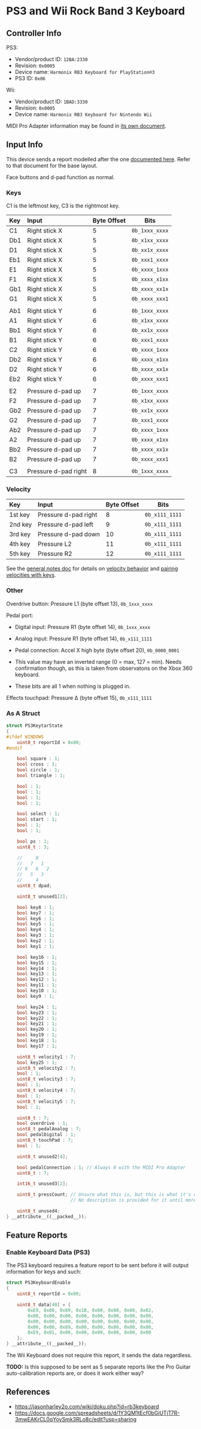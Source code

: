 # PS3 and Wii Rock Band 3 Keyboard

## Controller Info

PS3:

- Vendor/product ID: `12BA:2330`
- Revision: `0x0005`
- Device name: `Harmonix RB3 Keyboard for PlayStation®3`
- PS3 ID: `0x06`

Wii:

- Vendor/product ID: `1BAD:3330`
- Revision: `0x0005`
- Device name: `Harmonix RB3 Keyboard for Nintendo Wii`

MIDI Pro Adapter information may be found in [its own document](../../Other/Rock%20Band%20Adapters/MIDI%20Pro%20Adapters.md).

## Input Info

This device sends a report modelled after the one [documented here](../../Controller%20Communication%20Basics/PS3%20Instruments.md). Refer to that document for the base layout.

Face buttons and d-pad function as normal.

### Keys

C1 is the leftmost key, C3 is the rightmost key.

| Key | Input                | Byte Offset | Bits           |
| :-- | :----                | :---------- | :--:           |
| C1  | Right stick X        | 5           | `0b_1xxx_xxxx` |
| Db1 | Right stick X        | 5           | `0b_x1xx_xxxx` |
| D1  | Right stick X        | 5           | `0b_xx1x_xxxx` |
| Eb1 | Right stick X        | 5           | `0b_xxx1_xxxx` |
| E1  | Right stick X        | 5           | `0b_xxxx_1xxx` |
| F1  | Right stick X        | 5           | `0b_xxxx_x1xx` |
| Gb1 | Right stick X        | 5           | `0b_xxxx_xx1x` |
| G1  | Right stick X        | 5           | `0b_xxxx_xxx1` |
|     |                      |             |                |
| Ab1 | Right stick Y        | 6           | `0b_1xxx_xxxx` |
| A1  | Right stick Y        | 6           | `0b_x1xx_xxxx` |
| Bb1 | Right stick Y        | 6           | `0b_xx1x_xxxx` |
| B1  | Right stick Y        | 6           | `0b_xxx1_xxxx` |
| C2  | Right stick Y        | 6           | `0b_xxxx_1xxx` |
| Db2 | Right stick Y        | 6           | `0b_xxxx_x1xx` |
| D2  | Right stick Y        | 6           | `0b_xxxx_xx1x` |
| Eb2 | Right stick Y        | 6           | `0b_xxxx_xxx1` |
|     |                      |             |                |
| E2  | Pressure d-pad up    | 7           | `0b_1xxx_xxxx` |
| F2  | Pressure d-pad up    | 7           | `0b_x1xx_xxxx` |
| Gb2 | Pressure d-pad up    | 7           | `0b_xx1x_xxxx` |
| G2  | Pressure d-pad up    | 7           | `0b_xxx1_xxxx` |
| Ab2 | Pressure d-pad up    | 7           | `0b_xxxx_1xxx` |
| A2  | Pressure d-pad up    | 7           | `0b_xxxx_x1xx` |
| Bb2 | Pressure d-pad up    | 7           | `0b_xxxx_xx1x` |
| B2  | Pressure d-pad up    | 7           | `0b_xxxx_xxx1` |
|     |                      |             |                |
| C3  | Pressure d-pad right | 8           | `0b_1xxx_xxxx` |

### Velocity

| Key     | Input                | Byte Offset | Bits           |
| :--     | :----                | :---------- | :--:           |
| 1st key | Pressure d-pad right | 8           | `0b_x111_1111` |
| 2nd key | Pressure d-pad left  | 9           | `0b_x111_1111` |
| 3rd key | Pressure d-pad down  | 10          | `0b_x111_1111` |
| 4th key | Pressure L2          | 11          | `0b_x111_1111` |
| 5th key | Pressure R2          | 12          | `0b_x111_1111` |

See the [general notes doc](General%20Notes.md) for details on [velocity behavior](General%20Notes.md#key-velocities) and [pairing velocities with keys](General%20Notes.md#pairing-keys-and-velocities).

### Other

Overdrive button: Pressure L1 (byte offset 13), `0b_1xxx_xxxx`

Pedal port:

- Digital input: Pressure R1 (byte offset 14), `0b_1xxx_xxxx`
- Analog input: Pressure R1 (byte offset 14), `0b_x111_1111`
- Pedal connection: Accel X high byte (byte offset 20), `0b_0000_0001`

- This value may have an inverted range (0 = max, 127 = min). Needs confirmation though, as this is taken from observatons on the Xbox 360 keyboard.
- These bits are all 1 when nothing is plugged in.

Effects touchpad: Pressure Δ (byte offset 15), `0b_x111_1111`

### As A Struct

```cpp
struct PS3KeytarState
{
#ifdef WINDOWS
    uint8_t reportId = 0x00;
#endif

    bool square : 1;
    bool cross : 1;
    bool circle : 1;
    bool triangle : 1;

    bool : 1;
    bool : 1;
    bool : 1;
    bool : 1;

    bool select : 1;
    bool start : 1;
    bool : 1;
    bool : 1;

    bool ps : 1;
    uint8_t : 3;

    //     0
    //   7   1
    // 6   8   2
    //   5   3
    //     4
    uint8_t dpad;

    uint8_t unused1[2];

    bool key8 : 1;
    bool key7 : 1;
    bool key6 : 1;
    bool key5 : 1;
    bool key4 : 1;
    bool key3 : 1;
    bool key2 : 1;
    bool key1 : 1;

    bool key16 : 1;
    bool key15 : 1;
    bool key14 : 1;
    bool key13 : 1;
    bool key12 : 1;
    bool key11 : 1;
    bool key10 : 1;
    bool key9 : 1;

    bool key24 : 1;
    bool key23 : 1;
    bool key22 : 1;
    bool key21 : 1;
    bool key20 : 1;
    bool key19 : 1;
    bool key18 : 1;
    bool key17 : 1;

    uint8_t velocity1 : 7;
    bool key25 : 1;
    uint8_t velocity2 : 7;
    bool : 1;
    uint8_t velocity3 : 7;
    bool : 1;
    uint8_t velocity4 : 7;
    bool : 1;
    uint8_t velocity5 : 7;
    bool : 1;

    uint8_t : 7;
    bool overdrive : 1;
    uint8_t pedalAnalog : 7;
    bool pedalDigital : 1;
    uint8_t touchPad : 7;
    bool : 1;

    uint8_t unused2[4];

    bool pedalConnection : 1; // Always 0 with the MIDI Pro Adapter
    uint8_t : 7;

    int16_t unused3[2];

    uint8_t pressCount; // Unsure what this is, but this is what it's defined as in the spreadsheet linked below.
                        // No description is provided for it until more investigation can be done.

    uint8_t unused4;
} __attribute__((__packed__));
```

## Feature Reports

### Enable Keyboard Data (PS3)

The PS3 keyboard requires a feature report to be sent before it will output information for keys and such:

```cpp
struct PS3KeyboardEnable
{
    uint8_t reportId = 0x00;

    uint8_t data[40] = {
        0xE9, 0x00, 0x89, 0x1B, 0x00, 0x00, 0x00, 0x02,
        0x00, 0x00, 0x00, 0x00, 0x00, 0x00, 0x00, 0x00,
        0x00, 0x00, 0x00, 0x00, 0x00, 0x80, 0x00, 0x00,
        0x00, 0x00, 0x89, 0x00, 0x00, 0x00, 0x00, 0x00,
        0xE9, 0x01, 0x00, 0x00, 0x00, 0x00, 0x00, 0x00
    };
} __attribute__((__packed__));
```

The Wii Keyboard does not require this report, it sends the data regardless.

**TODO:** Is this supposed to be sent as 5 separate reports like the Pro Guitar auto-calibration reports are, or does it work either way?

## References

- https://jasonharley2o.com/wiki/doku.php?id=rb3keyboard
- https://docs.google.com/spreadsheets/d/1Y3QM1tEcf0bGiUTjT7R-3mwEAKrCL0qYoySmk3RLo8c/edit?usp=sharing
